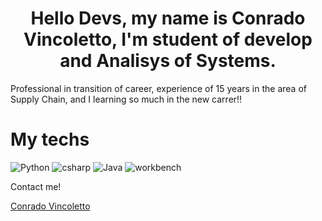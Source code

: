 <h1 align="center"> Hello Devs, my name is Conrado Vincoletto, I'm student of develop
and Analisys of Systems. </h1>

<h align="center"> Professional in transition of career, experience of 15 years in the area of Supply Chain, and I learning so much in the new carrer!! </h>



<h1> My techs </h1>

![Python](https://user-images.githubusercontent.com/113942505/211654526-b997959d-210b-4033-8da6-76a5d8c64ff1.png)
![csharp](https://user-images.githubusercontent.com/113942505/211655001-2f7195e5-c3bb-4a92-bd4f-d9106b08ef73.png)
![Java](https://user-images.githubusercontent.com/113942505/211655184-fee066f8-aa51-4ff8-8459-c09cffd6220c.png)
![workbench](https://user-images.githubusercontent.com/113942505/211655407-95b35f04-44a3-4ccf-891f-19fe5b2074e9.png)

<h> Contact me! </h>
<div class="badge-base LI-profile-badge" data-locale="pt_BR" data-size="medium" data-theme="light" data-type="VERTICAL" data-vanity="conrado-vincoletto-59280133" data-version="v1"><a class="badge-base__link LI-simple-link" href="https://br.linkedin.com/in/conrado-vincoletto-59280133?trk=profile-badge">Conrado Vincoletto</a></div>
              




<!--
**ConradoVincoletto/ConradoVincoletto** is a ✨ _special_ ✨ repository because its `README.md` (this file) appears on your GitHub profile.

Here are some ideas to get you started:

- 🔭 I’m currently working on ...
- 🌱 I’m currently learning ...
- 👯 I’m looking to collaborate on ...
- 🤔 I’m looking for help with ...
- 💬 Ask me about ...
- 📫 How to reach me: ...
- 😄 Pronouns: ...
- ⚡ Fun fact: ...
-->
